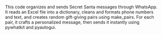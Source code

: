 This code organizes and sends Secret Santa messages through WhatsApp. It reads an Excel file into a dictionary, cleans and formats phone numbers and text, and creates random gift-giving pairs using make_pairs. For each pair, it crafts a personalized message, then sends it instantly using pywhatkit and pyautogui.
